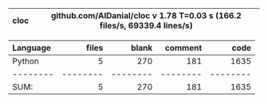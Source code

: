 cloc|github.com/AlDanial/cloc v 1.78  T=0.03 s (166.2 files/s, 69339.4 lines/s)
--- | ---

Language|files|blank|comment|code
:-------|-------:|-------:|-------:|-------:
Python|5|270|181|1635
--------|--------|--------|--------|--------
SUM:|5|270|181|1635
